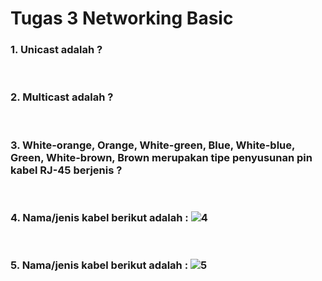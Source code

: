 # Tugas 3 Networking Basic

### 1. Unicast adalah ?

<br>

### 2. Multicast adalah ?

<br>

### 3. White-orange, Orange, White-green, Blue, White-blue, Green, White-brown, Brown merupakan tipe penyusunan pin kabel RJ-45 berjenis ?

<br>

### 4. Nama/jenis kabel berikut adalah : ![4](https://lh3.googleusercontent.com/1Y_mFpjZMy0oi5X5nKgE1NU6TYme0Uz-BXoC1oQ5BETqTQl3h0plXraYwq1EPkcDvzwJ_gCzkv0xDcJV_Sk4is4alH_HSCk1i9KTaruesGocRrAbxZN2pTEWz9Zor06-JKCklmmm)

<br>

### 5. Nama/jenis kabel berikut adalah : ![5](https://lh6.googleusercontent.com/9wpgfqMGdHbzW2dZ0AHsH9fCUHO12N-jx98C9Xd-hFPNMUhYIHxHOqLQNLJY6zx2t02GIawY-3PqNK1ftkRnL9WJ3LQzDxMiM8fL31gDAmcHK_lbMU_tq1eX3tW-pZMhPp7Fw0qN)
